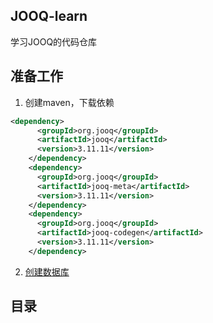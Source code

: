 ##  JOOQ-learn
学习JOOQ的代码仓库

## 准备工作

1. 创建maven，下载依赖
```xml
<dependency>
      <groupId>org.jooq</groupId>
      <artifactId>jooq</artifactId>
      <version>3.11.11</version>
    </dependency>
    <dependency>
      <groupId>org.jooq</groupId>
      <artifactId>jooq-meta</artifactId>
      <version>3.11.11</version>
    </dependency>
    <dependency>
      <groupId>org.jooq</groupId>
      <artifactId>jooq-codegen</artifactId>
      <version>3.11.11</version>
    </dependency>
```
2. [创建数据库](create-library-database.sql)

## 目录


